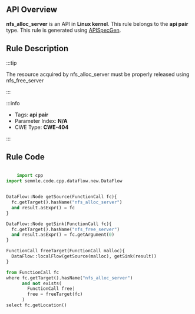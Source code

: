 ---
---


## API Overview
**nfs_alloc_server** is an API in **Linux kernel**. This rule belongs to the **api pair** type. This rule is generated using [APISpecGen](../../tools/APISpecGen).
## Rule Description

:::tip

The resource acquired by nfs_alloc_server must be properly released using nfs_free_server

:::

:::info

- Tags: **api pair**
- Parameter Index: **N/A**
- CWE Type: **CWE-404**

:::

## Rule Code
```python

    import cpp
import semmle.code.cpp.dataflow.new.DataFlow


DataFlow::Node getSource(FunctionCall fc){
  fc.getTarget().hasName("nfs_alloc_server")
  and result.asExpr() = fc
}

DataFlow::Node getSink(FunctionCall fc){
  fc.getTarget().hasName("nfs_free_server")
  and result.asExpr() = fc.getArgument(0)
}

FunctionCall freeTarget(FunctionCall malloc){
  DataFlow::localFlow(getSource(malloc), getSink(result))
}

from FunctionCall fc
where fc.getTarget().hasName("nfs_alloc_server")
      and not exists(
        FunctionCall free| 
        free = freeTarget(fc)
      )
select fc.getLocation()

    
```